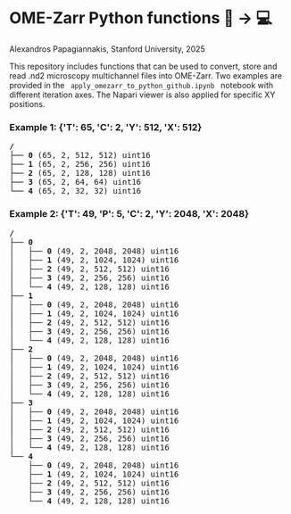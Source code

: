 # OME-Zarr Python functions :microscope: &rarr; :computer:

Alexandros Papagiannakis, Stanford University, 2025

This repository includes functions that can be used to convert, store and read .nd2 microscopy multichannel files into OME-Zarr. Two examples are provided in the <code> apply_omezarr_to_python_github.ipynb </code> notebook with different iteration axes. The Napari viewer is also applied for specific XY positions. 


### Example 1: {'T': 65, 'C': 2, 'Y': 512, 'X': 512} ### 

<pre style="white-space:pre;overflow-x:auto;line-height:normal;font-family:Menlo,'DejaVu Sans Mono',consolas,'Courier New',monospace"><span style="font-weight: bold">/</span>
├── <span style="font-weight: bold">0</span> (65, 2, 512, 512) uint16
├── <span style="font-weight: bold">1</span> (65, 2, 256, 256) uint16
├── <span style="font-weight: bold">2</span> (65, 2, 128, 128) uint16
├── <span style="font-weight: bold">3</span> (65, 2, 64, 64) uint16
└── <span style="font-weight: bold">4</span> (65, 2, 32, 32) uint16
</pre>

### Example 2: {'T': 49, 'P': 5, 'C': 2, 'Y': 2048, 'X': 2048} ###

<pre style="white-space:pre;overflow-x:auto;line-height:normal;font-family:Menlo,'DejaVu Sans Mono',consolas,'Courier New',monospace"><span style="font-weight: bold">/</span>
├── <span style="font-weight: bold">0</span>
│   ├── <span style="font-weight: bold">0</span> (49, 2, 2048, 2048) uint16
│   ├── <span style="font-weight: bold">1</span> (49, 2, 1024, 1024) uint16
│   ├── <span style="font-weight: bold">2</span> (49, 2, 512, 512) uint16
│   ├── <span style="font-weight: bold">3</span> (49, 2, 256, 256) uint16
│   └── <span style="font-weight: bold">4</span> (49, 2, 128, 128) uint16
├── <span style="font-weight: bold">1</span>
│   ├── <span style="font-weight: bold">0</span> (49, 2, 2048, 2048) uint16
│   ├── <span style="font-weight: bold">1</span> (49, 2, 1024, 1024) uint16
│   ├── <span style="font-weight: bold">2</span> (49, 2, 512, 512) uint16
│   ├── <span style="font-weight: bold">3</span> (49, 2, 256, 256) uint16
│   └── <span style="font-weight: bold">4</span> (49, 2, 128, 128) uint16
├── <span style="font-weight: bold">2</span>
│   ├── <span style="font-weight: bold">0</span> (49, 2, 2048, 2048) uint16
│   ├── <span style="font-weight: bold">1</span> (49, 2, 1024, 1024) uint16
│   ├── <span style="font-weight: bold">2</span> (49, 2, 512, 512) uint16
│   ├── <span style="font-weight: bold">3</span> (49, 2, 256, 256) uint16
│   └── <span style="font-weight: bold">4</span> (49, 2, 128, 128) uint16
├── <span style="font-weight: bold">3</span>
│   ├── <span style="font-weight: bold">0</span> (49, 2, 2048, 2048) uint16
│   ├── <span style="font-weight: bold">1</span> (49, 2, 1024, 1024) uint16
│   ├── <span style="font-weight: bold">2</span> (49, 2, 512, 512) uint16
│   ├── <span style="font-weight: bold">3</span> (49, 2, 256, 256) uint16
│   └── <span style="font-weight: bold">4</span> (49, 2, 128, 128) uint16
└── <span style="font-weight: bold">4</span>
    ├── <span style="font-weight: bold">0</span> (49, 2, 2048, 2048) uint16
    ├── <span style="font-weight: bold">1</span> (49, 2, 1024, 1024) uint16
    ├── <span style="font-weight: bold">2</span> (49, 2, 512, 512) uint16
    ├── <span style="font-weight: bold">3</span> (49, 2, 256, 256) uint16
    └── <span style="font-weight: bold">4</span> (49, 2, 128, 128) uint16
</pre>

